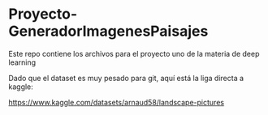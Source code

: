 # Proyecto-GeneradorImagenesPaisajes
Este repo contiene los archivos para el proyecto uno de la materia de deep learning

Dado que el dataset es muy pesado para git, aquí está la liga directa a kaggle:

https://www.kaggle.com/datasets/arnaud58/landscape-pictures
